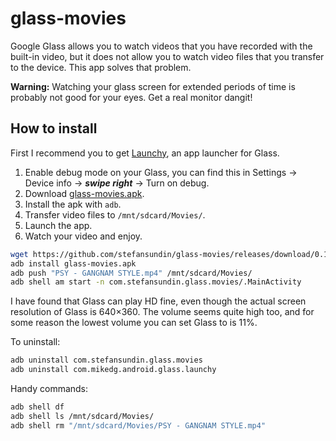 # glass-movies

Google Glass allows you to watch videos that you have recorded with the built-in video, but it does not allow you to watch video files that you transfer to the device. This app solves that problem.

**Warning:** Watching your glass screen for extended periods of time is probably not good for your eyes. Get a real monitor dangit!

## How to install

First I recommend you to get [Launchy](https://github.com/kaze0/launchy), an app launcher for Glass.

1. Enable debug mode on your Glass, you can find this in Settings → Device info → ___swipe right___ → Turn on debug.
2. Download [glass-movies.apk](https://github.com/stefansundin/glass-movies/releases/download/0.1/glass-movies.apk).
3. Install the apk with `adb`.
4. Transfer video files to `/mnt/sdcard/Movies/`.
5. Launch the app.
6. Watch your video and enjoy.

```bash
wget https://github.com/stefansundin/glass-movies/releases/download/0.1/glass-movies.apk
adb install glass-movies.apk
adb push "PSY - GANGNAM STYLE.mp4" /mnt/sdcard/Movies/
adb shell am start -n com.stefansundin.glass.movies/.MainActivity
```

I have found that Glass can play HD fine, even though the actual screen resolution of Glass is 640×360. The volume seems quite high too, and for some reason the lowest volume you can set Glass to is 11%.

To uninstall:
```bash
adb uninstall com.stefansundin.glass.movies
adb uninstall com.mikedg.android.glass.launchy
```

Handy commands:
```bash
adb shell df
adb shell ls /mnt/sdcard/Movies/
adb shell rm "/mnt/sdcard/Movies/PSY - GANGNAM STYLE.mp4"
```
